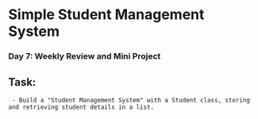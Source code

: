 # Simple Student Management System

### Day 7: Weekly Review and Mini Project
## Task:
     - Build a "Student Management System" with a Student class, storing and retrieving student details in a list.
